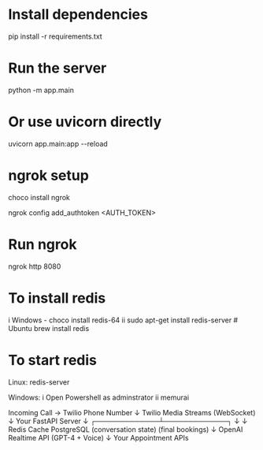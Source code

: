 # Install dependencies
pip install -r requirements.txt

# Run the server
python -m app.main

# Or use uvicorn directly
uvicorn app.main:app --reload

# ngrok setup
choco install ngrok

ngrok config add_authtoken <AUTH_TOKEN>

# Run ngrok
ngrok http 8080

# To install redis
i Windows - choco install redis-64
ii sudo apt-get install redis-server  # Ubuntu
brew install redis

# To start redis
Linux:
redis-server

Windows:
i Open Powershell as adminstrator
ii memurai

Incoming Call → Twilio Phone Number
                      ↓
                Twilio Media Streams (WebSocket)
                      ↓
                Your FastAPI Server
                      ↓
        ┌─────────────┴─────────────┐
        ↓                           ↓
   Redis Cache                  PostgreSQL
   (conversation state)         (final bookings)
        ↓
   OpenAI Realtime API (GPT-4 + Voice)
        ↓
   Your Appointment APIs

